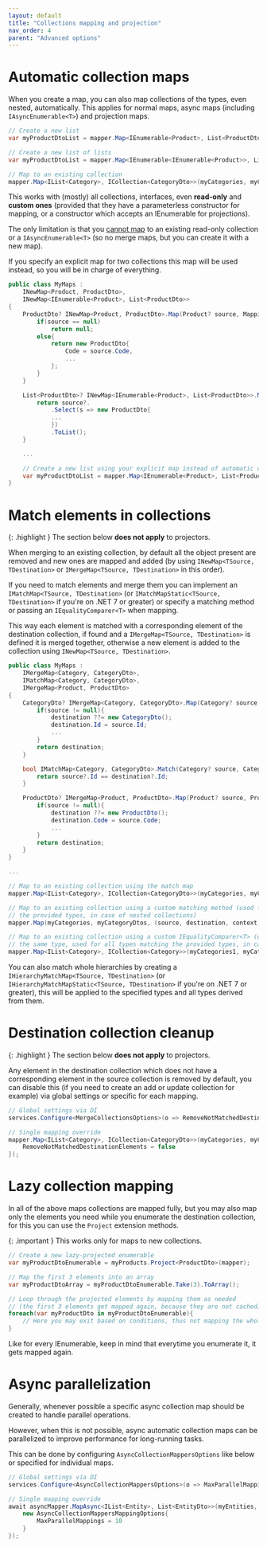 ```yaml
---
layout: default
title: "Collections mapping and projection"
nav_order: 4
parent: "Advanced options"
---
```


# Automatic collection maps

When you create a map, you can also map collections of the types, even nested, automatically. This applies for normal maps, async maps (including `IAsyncEnumerable<T>`) and projection maps.

```csharp
// Create a new list
var myProductDtoList = mapper.Map<IEnumerable<Product>, List<ProductDto>>(myProducts);

// Create a new list of lists
var myProductDtoList = mapper.Map<IEnumerable<IEnumerable<Product>>, List<List<ProductDto>>>(myProductss);

// Map to an existing collection
mapper.Map<IList<Category>, ICollection<CategoryDto>>(myCategories, myCategoryDtos);
```

This works with (mostly) all collections, interfaces, even **read-only** and **custom ones** (provided that they have a parameterless constructor for mapping, or a constructor which accepts an IEnumerable<T> for projections).

The only limitation is that you <u>cannot map</u> to an existing read-only collection or a `IAsyncEnumerable<T>` (so no merge maps, but you can create it with a new map).

If you specify an explicit map for two collections this map will be used instead, so you will be in charge of everything.

```csharp
public class MyMaps :
	INewMap<Product, ProductDto>,
	INewMap<IEnumerable<Product>, List<ProductDto>>
{
	ProductDto? INewMap<Product, ProductDto>.Map(Product? source, MappingContext context){
		if(source == null)
			return null;
		else{
			return new ProductDto{
				Code = source.Code,
				...
			};
		}
	}

	List<ProductDto>? INewMap<IEnumerable<Product>, List<ProductDto>>.Map(IEnumerable<Product>? source, MappingContext context){
		return source?.
			.Select(s => new ProductDto{
			...
			})
			.ToList();
	}

	...

	// Create a new list using your explicit map instead of automatic collection mapping
	var myProductDtoList = mapper.Map<IEnumerable<Product>, List<ProductDto>>(myProducts);
}
```

# Match elements in collections

{: .highlight }
The section below **does not apply** to projectors.

When merging to an existing collection, by default all the object present are removed and new ones are mapped and added (by using `INewMap<TSource, TDestination>` or `IMergeMap<TSource, TDestination>` in this order).

If you need to match elements and merge them you can implement an `IMatchMap<TSource, TDestination>` (or `IMatchMapStatic<TSource, TDestination>` if you're on .NET 7 or greater) or specify a matching method or passing an `IEqualityComparer<T>` when mapping.

This way each element is matched with a corresponding element of the destination collection, if found and a `IMergeMap<TSource, TDestination>` is defined it is merged together, otherwise a new element is added to the collection using `INewMap<TSource, TDestination>`.

```csharp
public class MyMaps :
	IMergeMap<Category, CategoryDto>,
	IMatchMap<Category, CategoryDto>,
	IMergeMap<Product, ProductDto>
{
	CategoryDto? IMergeMap<Category, CategoryDto>.Map(Category? source, CategoryDto? destination, MappingContext context){
		if(source != null){
			destination ??= new CategoryDto();
			destination.Id = source.Id;
			...
		}
		return destination;
	}

	bool IMatchMap<Category, CategoryDto>.Match(Category? source, CategoryDto? destination, MatchingContext context){
		return source?.Id == destination?.Id;
	}

	ProductDto? IMergeMap<Product, ProductDto>.Map(Product? source, ProductDto? destination, MappingContext context){
		if(source != null){
			destination ??= new ProductDto();
			destination.Code = source.Code;
			...
		}
		return destination;
	}
}

...

// Map to an existing collection using the match map
mapper.Map<IList<Category>, ICollection<CategoryDto>>(myCategories, myCategoryDtos);

// Map to an existing collection using a custom matching method (used for all types matching
// the provided types, in case of nested collections)
mapper.Map(myCategories, myCategoryDtos, (source, destination, context) => source?.Code == destination?.Code);

// Map to an existing collection using a custom IEqualityComparer<T> (only for matching
// the same type, used for all types matching the provided types, in case of nested collections)
mapper.Map<IList<Category>, ICollection<Category>>(myCategories1, myCategories2, myEqualityComparer);
```

You can also match whole hierarchies by creating a `IHierarchyMatchMap<TSource, TDestination>` (or `IHierarchyMatchMapStatic<TSource, TDestination>` if you're on .NET 7 or greater), this will be applied to the specified types and all types derived from them.

# Destination collection cleanup

{: .highlight }
The section below **does not apply** to projectors.

Any element in the destination collection which does not have a corresponding element in the source collection is removed by default, you can disable this (if you need to create an add or update collection for example) via global settings or specific for each mapping.

```csharp
// Global settings via DI
services.Configure<MergeCollectionsOptions>(o => RemoveNotMatchedDestinationElements = false);

// Single mapping override
mapper.Map<IList<Category>, ICollection<CategoryDto>>(myCategories, myCategoryDtos, new MergeCollectionsMappingOptions{
	RemoveNotMatchedDestinationElements = false
});
```

# Lazy collection mapping

In all of the above maps collections are mapped fully, but you may also map only the elements you need while you enumerate the destination collection, for this you can use the `Project` extension methods.

{: .important }
This works only for maps to new collections.

```csharp
// Create a new lazy-projected enumerable
var myProductDtoEnumerable = myProducts.Project<ProductDto>(mapper);

// Map the first 3 elements into an array
var myProductDtoArray = myProductDtoEnumerable.Take(3).ToArray();

// Loop through the projected elements by mapping them as needed
// (the first 3 elements get mapped again, because they are not cached)
foreach(var myProductDto in myProductDtoEnumerable){
	// Here you may exit based on conditions, thus not mapping the whole collection
}
```

Like for every IEnumerable, keep in mind that everytime you enumerate it, it gets mapped again.

# Async parallelization

Generally, whenever possible a specific async collection map should be created to handle parallel operations.

However, when this is not possible, async automatic collection maps can be parallelized to improve performance for long-running tasks.

This can be done by configuring `AsyncCollectionMappersOptions` like below or specified for individual maps.

```csharp
// Global settings via DI
services.Configure<AsyncCollectionMappersOptions>(o => MaxParallelMappings = 10);

// Single mapping override
await asyncMapper.MapAsync<IList<Entity>, List<EntityDto>>(myEntities, new object[]{
	new AsyncCollectionMappersMappingOptions{
		MaxParallelMappings = 10
	}
});
```